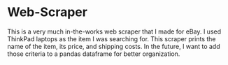 # Web-Scraper
This is a very much in-the-works web scraper that I made for eBay. I used ThinkPad laptops as the item I was searching for. This scraper prints the name of the item, its price, and shipping costs. In the future, I want to add those criteria to a pandas dataframe for better organization. 

